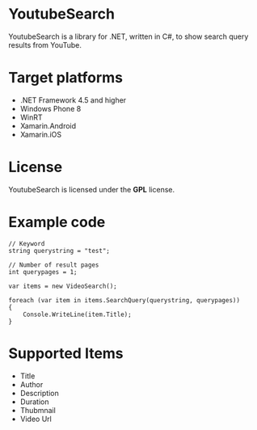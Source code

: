 # YoutubeSearch
YoutubeSearch is a library for .NET, written in C#, to show search query results from YouTube.

# Target platforms
- .NET Framework 4.5 and higher
- Windows Phone 8
- WinRT
- Xamarin.Android
- Xamarin.iOS

# License
YoutubeSearch is licensed under the **GPL** license.

# Example code
```
// Keyword
string querystring = "test";

// Number of result pages
int querypages = 1;

var items = new VideoSearch();

foreach (var item in items.SearchQuery(querystring, querypages))
{
    Console.WriteLine(item.Title);
}
```

# Supported Items

- Title
- Author
- Description
- Duration
- Thubmnail
- Video Url


